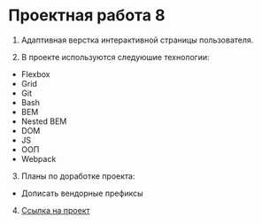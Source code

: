 # Проектная работа 8

1. Адаптивная верстка интерактивной страницы пользователя.

2. В проекте используются следуюшие технологии:

* Flexbox
* Grid
* Git
* Bash
* BEM
* Nested BEM
* DOM
* JS
* ООП
* Webpack

3. Планы по доработке проекта:

* Дописать вендорные префиксы

4. [Ссылка на проект](https://artandreeva.github.io/mesto/)
